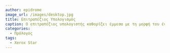 ```yaml
---
author: epidrome
image_url: /images/desktop.jpg
title: Επιτραπέζιος Υπολογισμός 
caption: Ο επιτραπέζιος υπολογιστής καθορίζει έμμεσα με τη μορφή του ένα συγκεκριμένο πλαίσιο χρήσης και αντίστοιχα τις εφαρμογές και τις διαδικασίες του χρήστη, που συνήθως σχετίζονται με το περιβάλλον του γραφείου και την αξία της παραγωγικότητας.
categories:
  - Πρόλογος
tags:
  - Xerox Star
---
```

